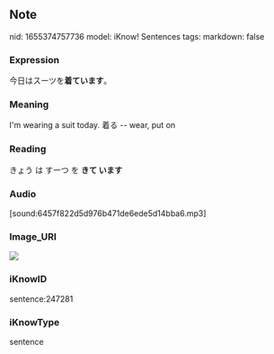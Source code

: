 ## Note
nid: 1655374757736
model: iKnow! Sentences
tags: 
markdown: false

### Expression
今日はスーツを<b>着ています</b>。

### Meaning
I'm wearing a suit today.
着る -- wear, put on

### Reading
きょう は すーつ を <b>きて います</b>

### Audio
[sound:6457f822d5d976b471de6ede5d14bba6.mp3]

### Image_URI
<img src="f9ce72eaa1bb05e363b4374a4b5df106.jpg">

### iKnowID
sentence:247281

### iKnowType
sentence
